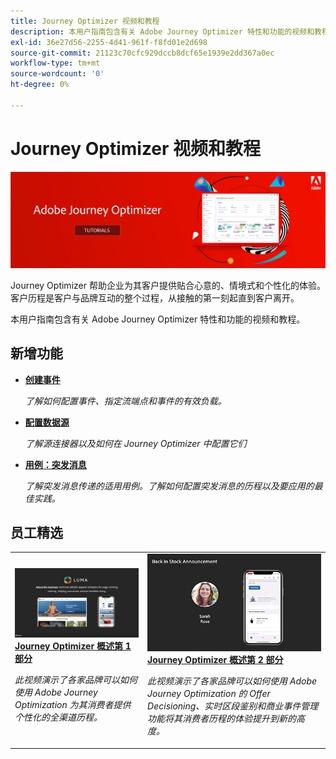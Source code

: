 ```yaml
---
title: Journey Optimizer 视频和教程
description: 本用户指南包含有关 Adobe Journey Optimizer 特性和功能的视频和教程。
exl-id: 36e27d56-2255-4d41-961f-f8fd01e2d698
source-git-commit: 21123c70cfc929dccb8dcf65e1939e2dd367a0ec
workflow-type: tm+mt
source-wordcount: '0'
ht-degree: 0%

---
```



# Journey Optimizer 视频和教程

![](./assets/ajo-banner.png)

Journey Optimizer 帮助企业为其客户提供贴合心意的、情境式和个性化的体验。客户历程是客户与品牌互动的整个过程，从接触的第一刻起直到客户离开。

本用户指南包含有关 Adobe Journey Optimizer 特性和功能的视频和教程。

## 新增功能

* **[创建事件](/help/set-up-journeys/create-events.md)**

   *了解如何配置事件、指定流端点和事件的有效负载。*

* **[配置数据源](/help/set-up-data/configure-data-sources.md)**

   *了解源连接器以及如何在 Journey Optimizer 中配置它们*

* **[用例：突发消息](/help/create-journeys/use-case-read-burst-message.md)**

   *了解突发消息传递的适用用例。了解如何配置突发消息的历程以及要应用的最佳实践。*

## 员工精选

<table>
<tr>
  <td>
    <a href="./introduction/journey-optimizer-overview-part-1.md">
      <img alt="Journey Optimizer 概述第 1 部分 - 交付全渠道历程（视频）" src="./assets/334174.jpg"/>
    </a>
    <div>
      <a href="./introduction/journey-optimizer-overview-part-1.md">
    <strong>Journey Optimizer 概述第 1 部分</strong>
    </a>
    </div>
    <p>
    <em>此视频演示了各家品牌可以如何使用 Adobe Journey Optimization 为其消费者提供个性化的全渠道历程。</em>
    <p>
  </td>
    <td>
    <a href="./introduction/journey-optimizer-overview-part-2.md">
      <img alt="Journey Optimizer 概述第 2 部分 - 交付全渠道历程（视频）" src="./assets/334175.jpg"/>
    </a>
    <div>
      <a href="./introduction/journey-optimizer-overview-part-2.md">
    <strong>Journey Optimizer 概述第 2 部分</strong>
    </a>
    </div>
    <p>
    <em>此视频演示了各家品牌可以如何使用 Adobe Journey Optimization 的 Offer Decisioning、实时区段鉴别和商业事件管理功能将其消费者历程的体验提升到新的高度。</em>
    <p>
  </td>
</table>




